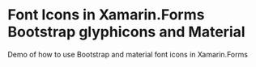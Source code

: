 # Font Icons in Xamarin.Forms Bootstrap glyphicons and Material

Demo of how to use Bootstrap and material font icons in Xamarin.Forms